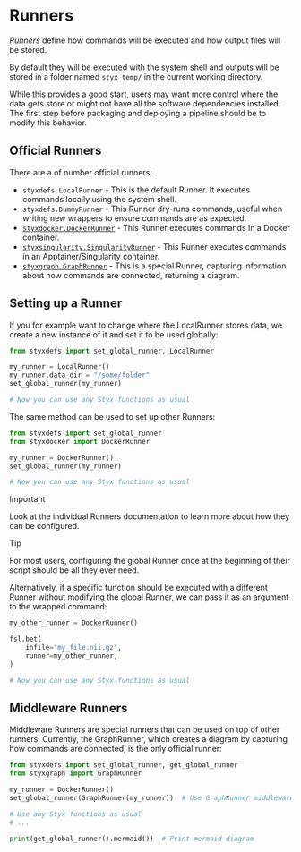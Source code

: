 # Runners

_Runners_ define how commands will be executed and how output files will be stored.

By default they will be executed with the system shell and outputs will be stored in a folder named `styx_temp/` in the current working directory.

While this provides a good start, users may want more control where the data gets store or might not have all the software dependencies installed.
The first step before packaging and deploying a pipeline should be to modify this behavior.

## Official Runners

There are a of number official runners:

- `styxdefs.LocalRunner` - This is the default Runner. It executes commands locally using the system shell.
- `styxdefs.DummyRunner` - This Runner dry-runs commands, useful when writing new wrappers to ensure commands are as expected.
- [`styxdocker.DockerRunner`](https://github.com/childmindresearch/styxdocker) - This Runner executes commands in a Docker container.
- [`styxsingularity.SingularityRunner`](https://github.com/childmindresearch/styxsingularity) - This Runner executes commands in an Apptainer/Singularity container.
- [`styxgraph.GraphRunner`](https://github.com/childmindresearch/styxgraph) - This is a special Runner, capturing information about how commands are connected, returning a diagram.

## Setting up a Runner

If you for example want to change where the LocalRunner stores data, we create a new instance of it and set it to be used globally:

```Python
from styxdefs import set_global_runner, LocalRunner

my_runner = LocalRunner()
my_runner.data_dir = "/some/folder"
set_global_runner(my_runner)

# Now you can use any Styx functions as usual
```

The same method can be used to set up other Runners:

```Python
from styxdefs import set_global_runner
from styxdocker import DockerRunner

my_runner = DockerRunner()
set_global_runner(my_runner)

# Now you can use any Styx functions as usual
```

> [!IMPORTANT]  
> Look at the individual Runners documentation to learn more about how they can be configured.

> [!TIP]  
> For most users, configuring the global Runner once at the beginning of their script should be all they ever need.

Alternatively, if a specific function should be executed with a different Runner without modifying the global Runner, we can pass it as an argument to the wrapped command:

```Python
my_other_runner = DockerRunner()

fsl.bet(
    infile="my_file.nii.gz",
    runner=my_other_runner,
)

# Now you can use any Styx functions as usual
```

## Middleware Runners

Middleware Runners are special runners that can be used on top of other runners. Currently, the GraphRunner, which creates a diagram by capturing how commands are connected, is the only official runner:

```Python
from styxdefs import set_global_runner, get_global_runner
from styxgraph import GraphRunner

my_runner = DockerRunner()
set_global_runner(GraphRunner(my_runner))  # Use GraphRunner middleware

# Use any Styx functions as usual
# ...

print(get_global_runner().mermaid())  # Print mermaid diagram
```

